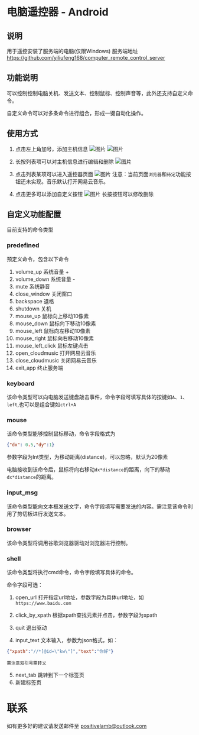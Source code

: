 # 电脑遥控器 - Android 
## 说明
用于遥控安装了服务端的电脑(仅限Windows)
服务端地址<https://github.com/yiliufeng168/computer_remote_control_server>

## 功能说明
可以控制控制电脑关机、发送文本、控制鼠标、控制声音等，此外还支持自定义命令。

自定义命令可以对多条命令进行组合，形成一键自动化操作。

## 使用方式
1. 点击左上角加号，添加主机信息
![图片](https://github.com/yiliufeng168/computer_remote_control_client/blob/main/readme_img/add_computer.png)
![图片](https://github.com/yiliufeng168/computer_remote_control_client/blob/main/readme_img/computer_info.png)

2. 长按列表项可以对主机信息进行编辑和删除
![图片](https://github.com/yiliufeng168/computer_remote_control_client/blob/main/readme_img/edit_computer.png)

3. 点击列表某项可以进入遥控器页面
![图片](https://github.com/yiliufeng168/computer_remote_control_client/blob/main/readme_img/controller.png)
注意：当前页面`浏览器`和`待定`功能按钮还未实现。音乐默认打开网易云音乐。

4. 点击更多可以添加自定义按钮
![图片](https://github.com/yiliufeng168/computer_remote_control_client/blob/main/readme_img/controller.png)
长按按钮可以修改删除

## 自定义功能配置
目前支持的命令类型
### predefined 
预定义命令，包含以下命令
1. volume_up
    系统音量 +
2. volume_down
    系统音量 -
3. mute
    系统静音
4. close_window
    关闭窗口
5. backspace
    退格
6. shutdown
    关机
7. mouse_up
    鼠标向上移动10像素
8. mouse_down
    鼠标向下移动10像素
9. mouse_left
    鼠标向左移动10像素
10. mouse_right
    鼠标向右移动10像素        
11. mouse_left_click
    鼠标左键点击
12. open_cloudmusic
    打开网易云音乐
13. close_cloudmusic
    关闭网易云音乐
14. exit_app
    终止服务端

### keyboard
该命令类型可以向电脑发送键盘敲击事件，命令字段可填写具体的按键如`A`、`1`、`left`,也可以是组合键如`ctrl+A`

### mouse
该命令类型能够控制鼠标移动，命令字段格式为
```json 
{"dx": 0.5,"dy":1}
```
参数字段为Int类型，为移动距离(distance)，可以忽略，默认为20像素

电脑接收到该命令后，鼠标将向右移动`dx*distance`的距离，向下的移动`dx*distance`的距离。

### input_msg
该命令类型能向文本框发送文字，命令字段填写需要发送的内容。需注意该命令利用了剪切板进行发送文本。

### browser
该命令类型将调用谷歌浏览器驱动对浏览器进行控制。


### shell
该命令类型将执行cmd命令，命令字段填写具体的命令。

命令字段可选：
1. open_url
    打开指定url地址，参数字段为具体url地址，如`https://www.baidu.com`
2. click_by_xpath
    根据xpath查找元素并点击，参数字段为xpath
    
3. quit
    退出驱动
4. input_text
    文本输入，参数为json格式，如：
 ```json
{"xpath":"//*[@id=\"kw\"]","text":"你好"}
```
    需注意双引号需转义
5. next_tab
    跳转到下一个标签页
6. 新建标签页


# 联系
如有更多好的建议请发送邮件至 positivelamb@outlook.com 
     